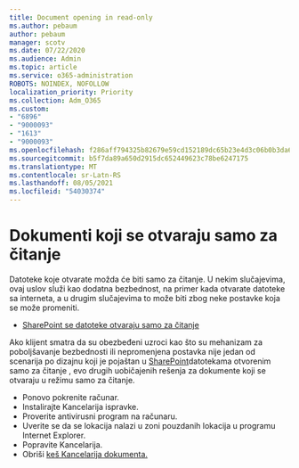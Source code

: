 ```yaml
---
title: Document opening in read-only
ms.author: pebaum
author: pebaum
manager: scotv
ms.date: 07/22/2020
ms.audience: Admin
ms.topic: article
ms.service: o365-administration
ROBOTS: NOINDEX, NOFOLLOW
localization_priority: Priority
ms.collection: Adm_O365
ms.custom:
- "6896"
- "9000093"
- "1613"
- "9000093"
ms.openlocfilehash: f286aff794325b82679e59cd152189dc65b23e4d3c06b0b3da65851cd767bbaa
ms.sourcegitcommit: b5f7da89a650d2915dc652449623c78be6247175
ms.translationtype: MT
ms.contentlocale: sr-Latn-RS
ms.lasthandoff: 08/05/2021
ms.locfileid: "54030374"
---
```

# <a name="documents-opening-in-read-only"></a>Dokumenti koji se otvaraju samo za čitanje

Datoteke koje otvarate možda će biti samo za čitanje. U nekim slučajevima, ovaj uslov služi kao dodatna bezbednost, na primer kada otvarate datoteke sa interneta, a u drugim slučajevima to može biti zbog neke postavke koja se može promeniti.

- [SharePoint se datoteke otvaraju samo za čitanje](https://docs.microsoft.com/sharepoint/troubleshoot/lists-and-libraries/files-open-as-read-only-and-cannot-check-in-or-out)

Ako klijent smatra da su obezbeđeni uzroci kao što su mehanizam za poboljšavanje bezbednosti ili nepromenjena postavka nije jedan od scenarija po dizajnu koji je pojaštan u [SharePoint](https://docs.microsoft.com/sharepoint/troubleshoot/lists-and-libraries/files-open-as-read-only-and-cannot-check-in-or-out)datotekama otvorenim samo za čitanje , evo drugih uobičajenih rešenja za dokumente koji se otvaraju u režimu samo za čitanje.

- Ponovo pokrenite računar.
- Instalirajte Kancelarija ispravke.
- Proverite antivirusni program na računaru.
- Uverite se da se lokacija nalazi u zoni pouzdanih lokacija u programu Internet Explorer.
- Popravite Kancelarija.
- Obriši [keš Kancelarija dokumenta.](https://support.microsoft.com/office/delete-your-office-document-cache-b1d3765e-d71b-4bb8-99ca-acd22c42995d?ui=en-us&rs=en-us&ad=us)

